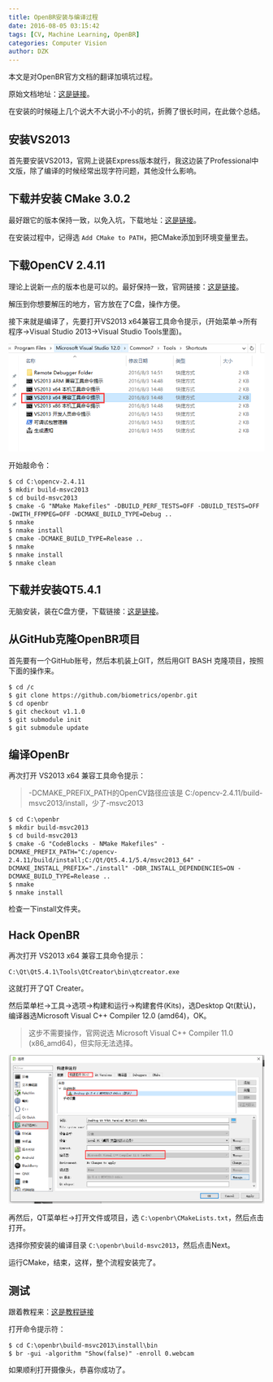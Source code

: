 ```yaml
---
title: OpenBR安装与编译过程
date: 2016-08-05 03:15:42
tags: [CV, Machine Learning, OpenBR]
categories: Computer Vision
author: DZK
---
```


本文是对OpenBR官方文档的翻译加填坑过程。

原始文档地址：[这是链接](http://openbiometrics.org/docs/install/#windows)。

在安装的时候碰上几个说大不大说小不小的坑，折腾了很长时间，在此做个总结。

## 安装VS2013

首先要安装VS2013，官网上说装Express版本就行，我这边装了Professional中文版，除了编译的时候经常出现字符问题，其他没什么影响。

## 下载并安装 CMake 3.0.2

最好跟它的版本保持一致，以免入坑，下载地址：[这是链接](http://www.cmake.org/files/v3.0/cmake-3.0.2-win32-x86.exe)。

在安装过程中，记得选 `Add CMake to PATH`，把CMake添加到环境变量里去。

## 下载OpenCV 2.4.11

理论上说新一点的版本也是可以的。最好保持一致，官网链接：[这是链接](http://sourceforge.net/projects/opencvlibrary/files/opencv-unix/2.4.11/opencv-2.4.11.zip/download)。

解压到你想要解压的地方，官方放在了C盘，操作方便。

接下来就是编译了，先要打开VS2013 x64兼容工具命令提示，(开始菜单->所有程序->Visual Studio 2013->Visual Studio Tools里面)。

![openbr1](openbr-install-build/openbr1.png)

开始敲命令：

```
$ cd C:\opencv-2.4.11
$ mkdir build-msvc2013
$ cd build-msvc2013
$ cmake -G "NMake Makefiles" -DBUILD_PERF_TESTS=OFF -DBUILD_TESTS=OFF -DWITH_FFMPEG=OFF -DCMAKE_BUILD_TYPE=Debug ..
$ nmake
$ nmake install
$ cmake -DCMAKE_BUILD_TYPE=Release ..
$ nmake
$ nmake install
$ nmake clean
```

<!-- more -->

## 下载并安装QT5.4.1

无脑安装，装在C盘方便，下载链接：[这是链接](http://download.qt.io/official_releases/qt/5.4/5.4.1/qt-opensource-windows-x86-msvc2013_64-5.4.1.exe)。

## 从GitHub克隆OpenBR项目

首先要有一个GitHub账号，然后本机装上GIT，然后用GIT BASH 克隆项目，按照下面的操作来。

```
$ cd /c
$ git clone https://github.com/biometrics/openbr.git
$ cd openbr
$ git checkout v1.1.0
$ git submodule init
$ git submodule update
```

## 编译OpenBr

再次打开 VS2013 x64 兼容工具命令提示：

> -DCMAKE_PREFIX_PATH的OpenCV路径应该是 C:/opencv-2.4.11/build-msvc2013/install，少了-msvc2013

```
$ cd C:\openbr
$ mkdir build-msvc2013
$ cd build-msvc2013
$ cmake -G "CodeBlocks - NMake Makefiles" -DCMAKE_PREFIX_PATH="C:/opencv-2.4.11/build/install;C:/Qt/Qt5.4.1/5.4/msvc2013_64" -DCMAKE_INSTALL_PREFIX="./install" -DBR_INSTALL_DEPENDENCIES=ON -DCMAKE_BUILD_TYPE=Release ..
$ nmake
$ nmake install
```
检查一下install文件夹。

## Hack OpenBR

再次打开 VS2013 x64 兼容工具命令提示：

```
C:\Qt\Qt5.4.1\Tools\QtCreator\bin\qtcreator.exe
```

这就打开了QT Creater。

然后菜单栏->工具->选项->构建和运行->构建套件(Kits)，选Desktop Qt(默认)，编译器选Microsoft Visual C++ Compiler 12.0 (amd64)，OK。

> 这步不需要操作，官网说选 Microsoft Visual C++ Compiler 11.0 (x86_amd64)，但实际无法选择。

![openbr2](openbr-install-build/openbr2.png)

再然后，QT菜单栏->打开文件或项目，选 `C:\openbr\CMakeLists.txt`，然后点击打开。

选择你预安装的编译目录 `C:\openbr\build-msvc2013`，然后点击Next。

运行CMake，结束，这样，整个流程安装完了。

## 测试

跟着教程来：[这是教程链接](http://openbiometrics.org/docs/tutorials/)

打开命令提示符：

```
$ cd C:\openbr\build-msvc2013\install\bin
$ br -gui -algorithm "Show(false)" -enroll 0.webcam
```

如果顺利打开摄像头，恭喜你成功了。


